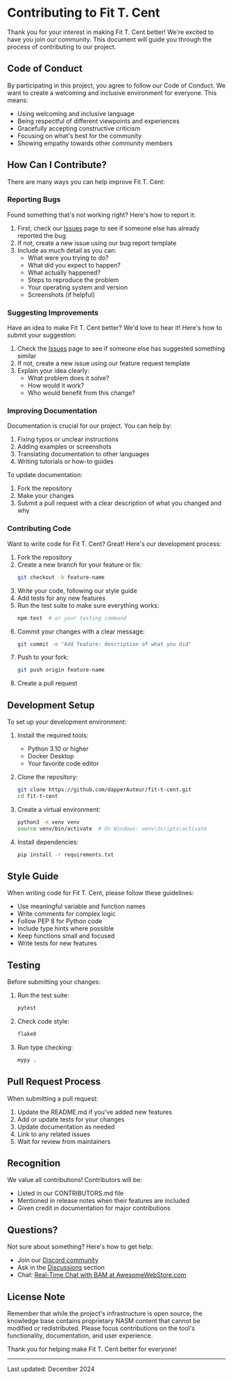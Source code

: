 # Contributing to Fit T. Cent

Thank you for your interest in making Fit T. Cent better! We're excited to have you join our community. This document will guide you through the process of contributing to our project.

## Code of Conduct

By participating in this project, you agree to follow our Code of Conduct. We want to create a welcoming and inclusive environment for everyone. This means:

- Using welcoming and inclusive language
- Being respectful of different viewpoints and experiences
- Gracefully accepting constructive criticism
- Focusing on what's best for the community
- Showing empathy towards other community members

## How Can I Contribute?

There are many ways you can help improve Fit T. Cent:

### Reporting Bugs

Found something that's not working right? Here's how to report it:

1. First, check our [Issues](https://github.com/dapperAuteur/fit-t-cent/issues) page to see if someone else has already reported the bug
2. If not, create a new issue using our bug report template
3. Include as much detail as you can:
   - What were you trying to do?
   - What did you expect to happen?
   - What actually happened?
   - Steps to reproduce the problem
   - Your operating system and version
   - Screenshots (if helpful)

### Suggesting Improvements

Have an idea to make Fit T. Cent better? We'd love to hear it! Here's how to submit your suggestion:

1. Check the [Issues](https://github.com/dapperAuteur/fit-t-cent/issues) page to see if someone else has suggested something similar
2. If not, create a new issue using our feature request template
3. Explain your idea clearly:
   - What problem does it solve?
   - How would it work?
   - Who would benefit from this change?

### Improving Documentation

Documentation is crucial for our project. You can help by:

1. Fixing typos or unclear instructions
2. Adding examples or screenshots
3. Translating documentation to other languages
4. Writing tutorials or how-to guides

To update documentation:

1. Fork the repository
2. Make your changes
3. Submit a pull request with a clear description of what you changed and why

### Contributing Code

Want to write code for Fit T. Cent? Great! Here's our development process:

1. Fork the repository
2. Create a new branch for your feature or fix:
   ```bash
   git checkout -b feature-name
   ```
3. Write your code, following our style guide
4. Add tests for any new features
5. Run the test suite to make sure everything works:
   ```bash
   npm test  # or your testing command
   ```
6. Commit your changes with a clear message:
   ```bash
   git commit -m "Add feature: description of what you did"
   ```
7. Push to your fork:
   ```bash
   git push origin feature-name
   ```
8. Create a pull request

## Development Setup

To set up your development environment:

1. Install the required tools:
   - Python 3.10 or higher
   - Docker Desktop
   - Your favorite code editor

2. Clone the repository:
   ```bash
   git clone https://github.com/dapperAuteur/fit-t-cent.git
   cd fit-t-cent
   ```

3. Create a virtual environment:
   ```bash
   python3 -m venv venv
   source venv/bin/activate  # On Windows: venv\Scripts\activate
   ```

4. Install dependencies:
   ```bash
   pip install -r requirements.txt
   ```

## Style Guide

When writing code for Fit T. Cent, please follow these guidelines:

- Use meaningful variable and function names
- Write comments for complex logic
- Follow PEP 8 for Python code
- Include type hints where possible
- Keep functions small and focused
- Write tests for new features

## Testing

Before submitting your changes:

1. Run the test suite:
   ```bash
   pytest
   ```

2. Check code style:
   ```bash
   flake8
   ```

3. Run type checking:
   ```bash
   mypy .
   ```

## Pull Request Process

When submitting a pull request:

1. Update the README.md if you've added new features
2. Add or update tests for your changes
3. Update documentation as needed
4. Link to any related issues
5. Wait for review from maintainers

## Recognition

We value all contributions! Contributors will be:

- Listed in our CONTRIBUTORS.md file
- Mentioned in release notes when their features are included
- Given credit in documentation for major contributions

## Questions?

Not sure about something? Here's how to get help:

- Join our [Discord community](https://discord.gg/yourserver)
- Ask in the [Discussions](https://github.com/dapperAuteur/fit-t-cent/discussions) section
- Chat: [Real-Time Chat with BAM at AwesomeWebStore.com](AwesomeWebStore.com)

## License Note

Remember that while the project's infrastructure is open source, the knowledge base contains proprietary NASM content that cannot be modified or redistributed. Please focus contributions on the tool's functionality, documentation, and user experience.

Thank you for helping make Fit T. Cent better for everyone!

---

Last updated: December 2024